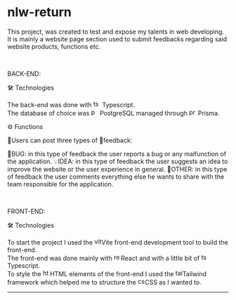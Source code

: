 # nlw-return

This project, was created to test and expose my talents in web developing.
It is mainly a website page section used to submit feedbacks regarding said website products, functions etc.

</br>

BACK-END:

🛠 Technologies

The back-end was done with <img src="https://miro.medium.com/max/816/1*mn6bOs7s6Qbao15PMNRyOA.png" width="16" height="16" alt="ts logo"/> Typescript.
</br>
The database  of choice was <img src="https://www.logo.wine/a/logo/PostgreSQL/PostgreSQL-Logo.wine.svg" width="16" height="16" alt="postgresql logo"/> PostgreSQL managed through <img src="https://cdn.worldvectorlogo.com/logos/prisma-3.svg" width="16" height="16" alt="prisma logo"/> Prisma.

⚙ Functions

👥Users can post three types of 📝feedback:

🐞BUG: in this type of feedback the user reports a bug or any malfunction of the application.
💡IDEA: in this type of feedback the user suggests an idea to improve the website or the user experience in general.
💭OTHER: in this type of feedback the user comments everything else he wants to share with the team responsible for the application.

</br>

FRONT-END:

🛠 Technologies

To start the project I used the <img src="https://upload.wikimedia.org/wikipedia/commons/f/f1/Vitejs-logo.svg" width="16" height="16" alt="vite logo"/>Vite front-end development tool to build the front-end.
</br>
The front-end was done mainly with <img src="https://upload.wikimedia.org/wikipedia/commons/a/a7/React-icon.svg" width="16" height="16" alt="react logo"/>React and with a little bit of <img src="https://miro.medium.com/max/816/1*mn6bOs7s6Qbao15PMNRyOA.png" width="16" height="16" alt="ts logo"/> Typescript.
</br>
To style the <img src="https://upload.wikimedia.org/wikipedia/commons/6/61/HTML5_logo_and_wordmark.svg" width="16" height="16" alt="html5 logo"/>HTML elements of the front-end I used the <img src="https://upload.wikimedia.org/wikipedia/commons/d/d5/Tailwind_CSS_Logo.svg" width="16" height="16" alt="tailwindcss logo"/>Tailwind framework which helped me to structure the <img src="https://upload.wikimedia.org/wikipedia/commons/6/62/CSS3_logo.svg" width="16" height="16" alt="css3 logo"/>CSS as I wanted to.

---------
